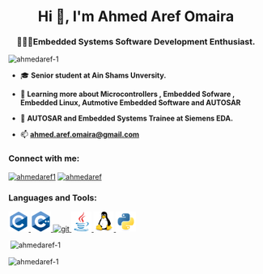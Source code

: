 <h1 align="center">Hi 👋, I'm Ahmed Aref Omaira</h1>
<h3 align="center">👨🏻‍💻Embedded Systems Software Development Enthusiast.</h3>

<p align="left"> <img src="https://komarev.com/ghpvc/?username=ahmedaref-1&label=Profile%20views&color=0e75b6&style=flat" alt="ahmedaref-1" /> </p>

- 🎓 **Senior student at Ain Shams Unversity.**

- 🌱 **Learning more about Microcontrollers , Embedded Sofware , Embedded Linux, Autmotive Embedded Software and AUTOSAR**

- 💼 **AUTOSAR and Embedded Systems Trainee at Siemens EDA.**

- 📫 **ahmed.aref.omaira@gmail.com**

<h3 align="left">Connect with me:</h3>
<p align="left">
<a href="https://linkedin.com/in/ahmedaref1" target="blank"><img align="center" src="https://raw.githubusercontent.com/rahuldkjain/github-profile-readme-generator/master/src/images/icons/Social/linked-in-alt.svg" alt="ahmedaref1" height="30" width="40" /></a>
<a href="https://www.hackerrank.com/ahmedaref" target="blank"><img align="center" src="https://raw.githubusercontent.com/rahuldkjain/github-profile-readme-generator/master/src/images/icons/Social/hackerrank.svg" alt="ahmedaref" height="30" width="40" /></a>
</p>

<h3 align="left">Languages and Tools:</h3>
<p align="left"> <a href="https://www.cprogramming.com/" target="_blank" rel="noreferrer"> <img src="https://raw.githubusercontent.com/devicons/devicon/master/icons/c/c-original.svg" alt="c" width="40" height="40"/> </a> <a href="https://www.w3schools.com/cpp/" target="_blank" rel="noreferrer"> <img src="https://raw.githubusercontent.com/devicons/devicon/master/icons/cplusplus/cplusplus-original.svg" alt="cplusplus" width="40" height="40"/> </a> <a href="https://git-scm.com/" target="_blank" rel="noreferrer"> <img src="https://www.vectorlogo.zone/logos/git-scm/git-scm-icon.svg" alt="git" width="40" height="40"/> </a> <a href="https://www.java.com" target="_blank" rel="noreferrer"> <img src="https://raw.githubusercontent.com/devicons/devicon/master/icons/java/java-original.svg" alt="java" width="40" height="40"/> </a> <a href="https://www.linux.org/" target="_blank" rel="noreferrer"> <img src="https://raw.githubusercontent.com/devicons/devicon/master/icons/linux/linux-original.svg" alt="linux" width="40" height="40"/> </a> <a href="https://www.python.org" target="_blank" rel="noreferrer"> <img src="https://raw.githubusercontent.com/devicons/devicon/master/icons/python/python-original.svg" alt="python" width="40" height="40"/> </a> </p>

<p>&nbsp;<img align="center" src="https://github-readme-stats.vercel.app/api?username=ahmedaref-1&show_icons=true&locale=en" alt="ahmedaref-1" /></p>

<p><img align="center" src="https://github-readme-streak-stats.herokuapp.com/?user=ahmedaref-1&" alt="ahmedaref-1" /></p>
